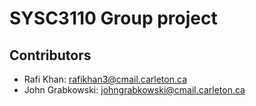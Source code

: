 # SYSC3110 Group project

## Contributors
- Rafi Khan: rafikhan3@cmail.carleton.ca
- John Grabkowski: johngrabkowski@cmail.carleton.ca
